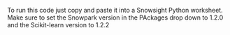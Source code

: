 To run this code just copy and paste it into a Snowsight Python worksheet.  Make sure to set the Snowpark version in the PAckages drop down to 1.2.0 and the Scikit-learn version to 1.2.2
